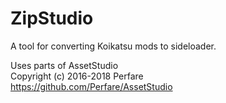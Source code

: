 # ZipStudio
A tool for converting Koikatsu mods to sideloader.

Uses parts of AssetStudio  
Copyright (c) 2016-2018 Perfare  
https://github.com/Perfare/AssetStudio
